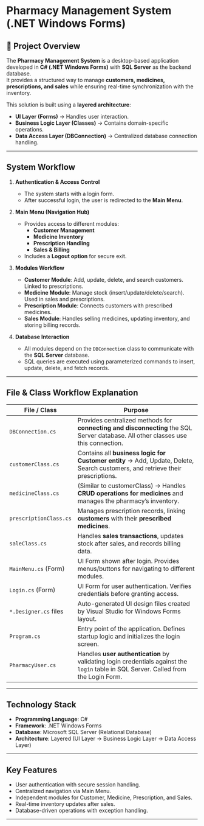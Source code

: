 # Pharmacy Management System (.NET Windows Forms)

## 📌 Project Overview  
The **Pharmacy Management System** is a desktop-based application developed in **C# (.NET Windows Forms)** with **SQL Server** as the backend database.  
It provides a structured way to manage **customers, medicines, prescriptions, and sales** while ensuring real-time synchronization with the inventory.  

This solution is built using a **layered architecture**:  
- **UI Layer (Forms)** → Handles user interaction.  
- **Business Logic Layer (Classes)** → Contains domain-specific operations.  
- **Data Access Layer (DBConnection)** → Centralized database connection handling.  

---

##  System Workflow  

1. **Authentication & Access Control**  
   - The system starts with a login form.  
   - After successful login, the user is redirected to the **Main Menu**.  

2. **Main Menu (Navigation Hub)**  
   - Provides access to different modules:  
     - **Customer Management**  
     - **Medicine Inventory**  
     - **Prescription Handling**  
     - **Sales & Billing**  
   - Includes a **Logout option** for secure exit.  

3. **Modules Workflow**  
   - **Customer Module**: Add, update, delete, and search customers. Linked to prescriptions.  
   - **Medicine Module**: Manage stock (insert/update/delete/search). Used in sales and prescriptions.  
   - **Prescription Module**: Connects customers with prescribed medicines.  
   - **Sales Module**: Handles selling medicines, updating inventory, and storing billing records.  

4. **Database Interaction**  
   - All modules depend on the `DBConnection` class to communicate with the **SQL Server** database.  
   - SQL queries are executed using parameterized commands to insert, update, delete, and fetch records.  

---

##  File & Class Workflow Explanation  

| **File / Class**        | **Purpose**                                                                                     |
|--------------------------|-------------------------------------------------------------------------------------------------|
| `DBConnection.cs`        | Provides centralized methods for **connecting and disconnecting** the SQL Server database. All other classes use this connection. |
| `customerClass.cs`       | Contains all **business logic for Customer entity** → Add, Update, Delete, Search customers, and retrieve their prescriptions. |
| `medicineClass.cs `       | (Similar to customerClass) → Handles **CRUD operations for medicines** and manages the pharmacy’s inventory. |
| `prescriptionClass.cs`   | Manages prescription records, linking **customers** with their **prescribed medicines**. |
| `saleClass.cs`          | Handles **sales transactions**, updates stock after sales, and records billing data. |
| `MainMenu.cs` (Form)     | UI Form shown after login. Provides menus/buttons for navigating to different modules. |
| `Login.cs` (Form)        | UI Form for user authentication. Verifies credentials before granting access. |
| `*.Designer.cs` files    | Auto-generated UI design files created by Visual Studio for Windows Forms layout. |
| `Program.cs`             | Entry point of the application. Defines startup logic and initializes the login screen. |
| `PharmacyUser.cs`        | Handles **user authentication** by validating login credentials against the `login` table in SQL Server. Called from the Login Form. |


---

##  Technology Stack  
- **Programming Language**: C#  
- **Framework**: .NET Windows Forms  
- **Database**: Microsoft SQL Server (Relational Database)  
- **Architecture**: Layered (UI Layer → Business Logic Layer → Data Access Layer)  

---

##  Key Features  
- User authentication with secure session handling.  
- Centralized navigation via Main Menu.  
- Independent modules for Customer, Medicine, Prescription, and Sales.  
- Real-time inventory updates after sales.  
- Database-driven operations with exception handling.  

---
